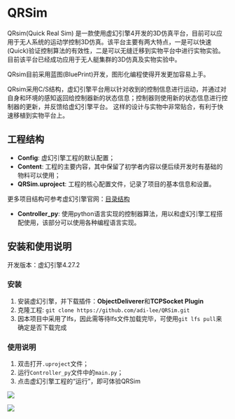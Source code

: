 # QRSim

QRsim(Quick Real Sim) 是一款使用虚幻引擎4开发的3D仿真平台，目前可以应用于无人系统的运动学控制3D仿真。该平台主要有两大特点，一是可以快速(Quick)验证控制算法的有效性，二是可以无缝迁移到实物平台中进行实物实验。目前该平台已经成功应用于无人艇集群的3D仿真及实物实验中。

QRsim目前采用蓝图(BluePrint)开发，图形化编程使得开发更加容易上手。

QRsim采用C/S结构，虚幻引擎平台用以针对收到的控制信息进行运动，并通过对自身和环境的感知返回给控制器新的状态信息；控制器则使用新的状态信息进行控制器的更新，并反馈给虚幻引擎平台。
这样的设计与实物中非常贴合，有利于快速移植到实物平台上。

## 工程结构

- **Config**: 虚幻引擎工程的默认配置；
- **Content**: 工程的主要内容，其中保留了初学者内容以便后续开发时有基础的物料可以使用；
- **QRSim.uproject**: 工程的核心配置文件，记录了项目的基本信息和设置。

更多项目结构可参考虚幻引擎官网：[目录结构](https://dev.epicgames.com/documentation/zh-cn/unreal-engine/directory-structure?application_version=4.27)

- **Controller_py**: 使用python语言实现的控制器算法，用以和虚幻引擎工程搭配使用，该部分可以使用各种编程语言实现。

## 安装和使用说明

开发版本：虚幻引擎4.27.2

### 安装
1. 安装虚幻引擎，并下载插件：**ObjectDeliverer**和**TCPSocket Plugin**
2. 克隆工程: `git clone https://github.com/adi-lee/QRSim.git`
3. 因本项目中采用了lfs，因此需等待lfs文件加载完毕，可使用`git lfs pull`来确定是否下载完成

### 使用说明
1. 双击打开`.uproject`文件；
2. 运行`Controller_py`文件中的`main.py`；
3. 点击虚幻引擎工程的“运行”，即可体验QRSim


![](https://gitee.com/adi-lee/blogs_images/raw/master/imgs/UE2.gif)

![](https://gitee.com/adi-lee/blogs_images/raw/master/imgs/UEMultiUSVsEnclosingControl.gif)